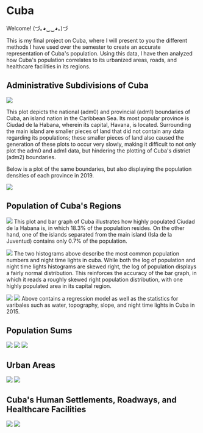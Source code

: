 # Cuba

Welcome! (づ｡◕‿‿◕｡)づ 

This is my final project on Cuba, where I will present to you the different methods I have used over the semester to create an accurate representation of Cuba's population. Using this data, I have then analyzed how Cuba's population correlates to its urbanized areas, roads, and healthcare facilities in its regions.

## Administrative Subdivisions of Cuba

![](adms.png)

This plot depicts the national (adm0) and provincial (adm1) boundaries of Cuba, an island nation in the Caribbean Sea. Its most popular province is Ciudad de la Habana, wherein its capital, Havana, is located. Surrounding the main island are smaller pieces of land that did not contain any data regarding its populations; these smaller pieces of land also caused the generation of these plots to occur very slowly, making it difficult to not only plot the adm0 and adm1 data, but hindering the plotting of Cuba's district (adm2) boundaries.

Below is a plot of the same boundaries, but also displaying the population densities of each province in 2019.

![](cuba.png)

## Population of Cuba's Regions

![](cubaproject.png)
This plot and bar graph of Cuba illustrates how highly populated Ciudad de la Habana is, in which 18.3% of the population resides. On the other hand, one of the islands separated from the main island (Isla de la Juventud) contains only 0.7% of the population.

![](histograms.png)
The two histograms above describe the most common population numbers and night time lights in cuba. While both the log of population and night time lights histograms are skewed right, the log of population displays a fairly normal distribution. This reinforces the accuracy of the bar graph, in which it reads a roughly skewed right population distribution, with one highly populated area in its capital region.

![](cuba_reg_model.png)
![](statistics.png)
Above contains a regression model as well as the statistics for varibales such as water, topography, slope, and night time lights in Cuba in 2015. 

## Population Sums

![](cub_pop_sums.png)
![](cub_diff_sums.png)
![](cuba_sums_3D.png)

## Urban Areas

![](cub_pop15.png)
![](urbanarea.png)

## Cuba's Human Settlements, Roadways, and Healthcare Facilities

![](healthcare_cuba.png)
![](final3Dplot.png)
